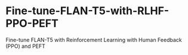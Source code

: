 # Fine-tune-FLAN-T5-with-RLHF-PPO-PEFT
Fine-tune FLAN-T5 with Reinforcement Learning with Human Feedback (PPO) and PEFT
